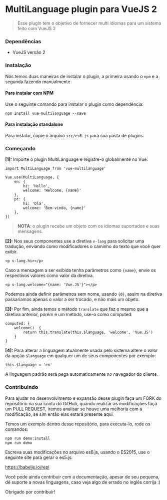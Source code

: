# MultiLanguage plugin para VueJS 2

> Esse plugin tem o objetivo de fornecer multi idiomas para um sistema feito com VueJS 2

### Dependências
- VueJS versão 2

### Instalação
Nós temos duas maneiras de instalar o plugin, a primeira usando o `npm` e a segunda fazendo manualmente

#### Para instalar com NPM

Use o seguinte comando para instalar o plugin como dependência:

	npm install vue-multilanguage --save

#### Para instalação standalone

Para instalar, copie o arquivo `src/es6.js` para sua pasta de plugins.


### Começando

**[1]:** Importe o plugin MultiLanguage e registre-o globalmente no Vue:

	import MultiLanguage from 'vue-multilanguage'

	Vue.use(MultiLanguage, {
		en: {
			hi: 'Hello',
			welcome: 'Welcome, {name}'
		},
		pt: {
			hi: 'Olá',
			welcome: 'Bem-vindo, {name}'
		},
	})

> **NOTA**: o plugin recebe um objeto com os idiomas suportados e suas mensagens.


**[2]:** Nos seus componentes use a diretiva `v-lang` para solicitar uma tradução, enviando como modificadores o caminho do texto que você quer exibir.

	<p v-lang.hi></p>

Caso a mensagem a ser exibida tenha parâmetros como `{name}`, envie os respectivos valores como valor da diretiva.

	<p v-lang.welcome="{name: 'Vue.JS'}"></p>

Podemos ainda definir parâmetros sem nome, usando `{0}`, assim na diretiva passaríamos apenas o valor a ser trocado, e não mais um objeto.

**[3]:** Por fim, ainda temos o método `translate` que faz o mesmo que a diretiva anterior, porém é um método, use-o como computed:

	computed: {
		welcome()  {
			return this.translate(this.$language, 'welcome', 'Vue.JS')
		}
	}

**[4]:** Para alterar a linguagem atualmente usada pelo sistema altere o valor da opção `$language` em qualquer um de seus componentes por exemplo:

	this.$language = 'en'

A linguagem padrão será pega automaticamente no navegador do cliente.

### Contribuindo

Para ajudar no desenvolvimento e expansão desse plugin faça um FORK do repositório na sua conta do GitHub, quando realizar as modificações faça um PULL REQUEST, iremos analisar se houve uma melhoria com a modificação, se sim então elas estará presente aqui.

Temos um exemplo dentro desse repositório, para executa-lo, rode os comandos:

	npm run demo:install
	npm run demo

Escreva suas modificações no arquivo es6.js, usando o ES2015, use o seguinte site para gerar o es5.js:

https://babeljs.io/repl

Você pode ainda contribuir com a documentação, apesar de seu pequena, dê suporte a novas linguagens, caso veja algo de errado no inglês corrija :)

Obrigado por contribuir!